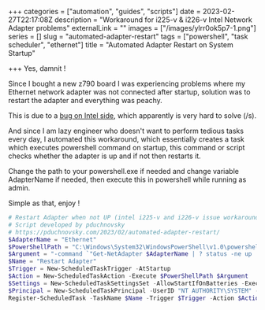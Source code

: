 +++
categories = ["automation", "guides", "scripts"]
date = 2023-02-27T22:17:08Z
description = "Workaround for i225-v & i226-v Intel Network Adapter problems"
externalLink = ""
images = ["/images/ylrr0ok5p7-1.png"]
series = []
slug = "automated-adapter-restart"
tags = ["powershell", "task scheduler", "ethernet"]
title = "Automated Adapter Restart on System Startup"

+++
Yes, damnit !

Since I bought a new z790 board I was experiencing problems where my Ethernet network adapter was not connected after startup, solution was to restart the adapter and everything was peachy.

This is due to a [bug on Intel side](https://www.guru3d.com/news-story/intel-is-experiencing-network-issues-the-i226-v-controller-is-prone-to-connection-loss.html), which apparently is very hard to solve (/s).

And since I am lazy engineer who doesn't want to perform tedious tasks every day, I automated this workaround, which essentially creates a task which executes powershell command on startup, this command or script checks whether the adapter is up and if not then restarts it.

Change the path to your powershell.exe if needed and change variable AdapterName if needed, then execute this in powershell while running as admin.

Simple as that, enjoy !

```powershell
# Restart Adapter when not UP (intel i225-v and i226-v issue workaround)
# Script developed by pduchnovsky
# https://pduchnovsky.com/2023/02/automated-adapter-restart/
$AdapterName = "Ethernet"
$PowerShellPath = "C:\Windows\System32\WindowsPowerShell\v1.0\powershell.exe"
$Argument = "-command `"Get-NetAdapter $AdapterName | ? status -ne up | Restart-NetAdapter`""
$Name = "Restart Adapter"
$Trigger = New-ScheduledTaskTrigger -AtStartup
$Action = New-ScheduledTaskAction -Execute $PowerShellPath $Argument
$Settings = New-ScheduledTaskSettingsSet -AllowStartIfOnBatteries -ExecutionTimeLimit 0
$Principal = New-ScheduledTaskPrincipal -UserID "NT AUTHORITY\SYSTEM" -LogonType ServiceAccount -RunLevel Highest
Register-ScheduledTask -TaskName $Name -Trigger $Trigger -Action $Action -Settings $Settings -Principal $Principal
```